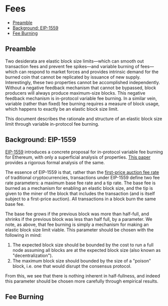Fees
===

- [Preamble](#preamble)
- [Background: EIP-1559](#background-eip-1559)
- [Fee Burning](#fee-burning)

## Preamble

Two desiderata are elastic block size limits—which can smooth out transaction fees and prevent fee spikes—and variable burning of fees—which can respond to market forces and provides intrinsic demand for the burned coin that cannot be replicated by issuance of new supply. Interestingly, these two properties cannot be accomplished independently. Without a negative feedback mechanism that cannot be bypassed, block producers will always produce maximum-size blocks. This negative feedback mechanism is in-protocol variable fee burning. In a similar vein, variable (rather than fixed) fee burning requires a measure of block usage, which happens to exactly be an elastic block size limit.

This document describes the rationale and structure of an elastic block size limit through variable in-protocol fee burning.

## Background: EIP-1559

[EIP-1559](https://eips.ethereum.org/EIPS/eip-1559) introduces a concrete proposal for in-protocol variable fee burning for Ethereum, with only a superficial analysis of properties. [This paper](http://timroughgarden.org/papers/eip1559.pdf) provides a rigorous formal analysis of the same.

The essence of EIP-1559 is that, rather than the [first-price auction fee rate](https://arxiv.org/abs/1901.06830) of traditional cryptocurrencies, transactions under EIP-1559 define two fee rate parameters: a maximum base fee rate and a tip rate. The base fee is burned as a mechanism for enabling an elastic block size, and the tip is given to the miner of the block that includes the transaction (and is itself subject to a first-price auction). All transactions in a block burn the same base fee.

The base fee grows if the previous block was more than half-full, and shrinks if the previous block was less than half full, by a parameter. We note, as above, that fee burning is simply a mechanism for making an elastic block size limit viable. This parameter should be chosen with the following in mind:
1. The expected block size should be bounded by the cost to run a full node assuming all blocks are at the expected block size (also known as "decentralization").
1. The maximum block size should bounded by the size of a "poison" block, i.e. one that would disrupt the consensus protocol.

From this, we see that there is nothing inherent in half-fullness, and indeed this parameter should be chosen more carefully through empirical results.

## Fee Burning


